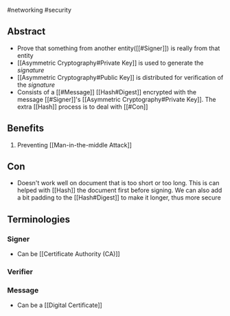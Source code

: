 #networking #security 
## Abstract
- Prove that something from another entity([[#Signer]]) is really from that entity
- [[Asymmetric Cryptography#Private Key]] is used to generate the *signature*
- [[Asymmetric Cryptography#Public Key]] is distributed for verification of the *signature*
- Consists of a [[#Message]] [[Hash#Digest]] encrypted with the message [[#Signer]]'s [[Asymmetric Cryptography#Private Key]]. The extra [[Hash]] process is to deal with [[#Con]]

## Benefits
1. Preventing [[Man-in-the-middle Attack]]

## Con
- Doesn't work well on document that is too short or too long. This is can helped with [[Hash]] the document first before signing. We can also add a bit padding to the [[Hash#Digest]] to make it longer, thus more secure
## Terminologies 
### Signer
- Can be [[Certificate Authority (CA)]]

### Verifier

### Message
- Can be a [[Digital Certificate]]